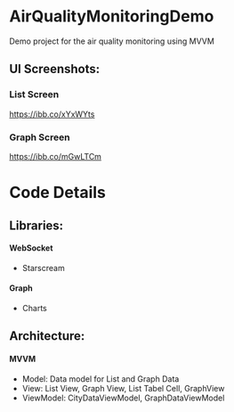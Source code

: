 # AirQualityMonitoringDemo

Demo project for the air quality monitoring using MVVM

## UI Screenshots:

### List Screen
https://ibb.co/xYxWYts

### Graph Screen
https://ibb.co/mGwLTCm

# Code Details

## Libraries:

#### WebSocket
- Starscream
#### Graph
- Charts

## Architecture:

#### MVVM
- Model: Data model for List and Graph Data
- View: List View, Graph View, List Tabel Cell, GraphView
- ViewModel: CityDataViewModel, GraphDataViewModel 


